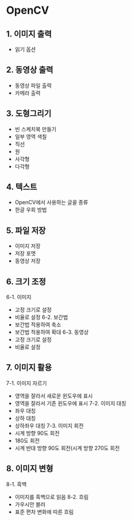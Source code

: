 # OpenCV
## 1. 이미지 출력
- 읽기 옵션
## 2. 동영상 출력
- 동영상 파일 출력
- 카메라 출력
## 3. 도형그리기
- 빈 스케치북 만들기
- 일부 영역 색칠
- 직선
- 원
- 사각형
- 다각형
## 4. 텍스트
- OpenCV에서 사용하는 글꼴 종류
- 한글 우회 방법
## 5. 파일 저장
- 이미지 저장
- 저장 포맷
- 동영상 저장
## 6. 크기 조정
6-1. 이미지
  - 고정 크기로 설정
  - 비율로 설정
6-2. 보간법
  - 보간법 적용하여 축소
  - 보간법 적용하여 확대
6-3. 동영상
  - 고정 크기로 설정
  - 비율로 설정
## 7. 이미지 활용
7-1. 이미지 자르기
  - 영역을 잘라서 새로운 윈도우에 표시
  - 영역을 잘라서 기존 윈도우에 표시
7-2. 이미지 대칭
  - 좌우 대칭
  - 상하 대칭
  - 상하좌우 대칭
7-3. 이미지 회전
  - 시계 방향 90도 회전
  - 180도 회전
  - 시계 반대 방향 90도 회전(시계 방향 270도 회전
## 8. 이미지 변형
8-1. 흑백
  - 이미지를 흑백으로 읽음
8-2. 흐림
  - 가우시안 블러
  - 표준 편차 변화에 따른 흐림


